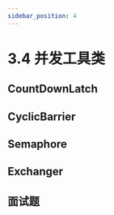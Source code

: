 ```yaml
---
sidebar_position: 4
---
```


# 3.4 并发工具类

## CountDownLatch

## CyclicBarrier

## Semaphore

## Exchanger

## 面试题 